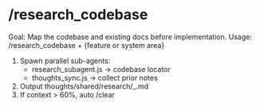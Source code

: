 # /research_codebase

Goal: Map the codebase and existing docs before implementation.
Usage:
/research_codebase + {feature or system area}

1. Spawn parallel sub-agents:
   - research_subagent.js → codebase locator
   - thoughts_sync.js → collect prior notes
2. Output thoughts/shared/research/<date>\_<topic>.md
3. If context > 60%, auto /clear
